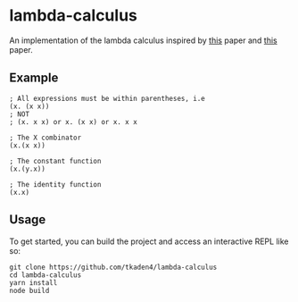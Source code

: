 # lambda-calculus

An implementation of the lambda calculus inspired by [this](http://www.cse.chalmers.se/research/group/logic/TypesSS05/Extra/geuvers.pdf) paper and
[this](https://ryanflannery.net/research/logic-notes/Barendregt-LambdaCalculus-Chap1-5.pdf) paper.

## Example

```
; All expressions must be within parentheses, i.e
(x. (x x))
; NOT
; (x. x x) or x. (x x) or x. x x

; The X combinator
(x.(x x))

; The constant function
(x.(y.x))

; The identity function
(x.x)
```

## Usage

To get started, you can build the project and access an interactive REPL like so:

```
git clone https://github.com/tkaden4/lambda-calculus
cd lambda-calculus
yarn install
node build
```
